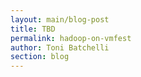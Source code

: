 ```yaml
---
layout: main/blog-post
title: TBD
permalink: hadoop-on-vmfest
author: Toni Batchelli
section: blog
---
```

